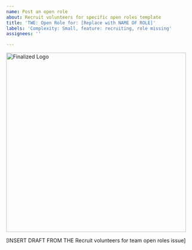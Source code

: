 ```yaml
---
name: Post an open role
about: Recruit volunteers for specific open roles template
title: 'TWE: Open Role for: [Replace with NAME OF ROLE]'
labels: 'Complexity: Small, feature: recruiting, role missing'
assignees: ''

---
```


<img width="482" alt="Finalized Logo" src="https://user-images.githubusercontent.com/29762834/165822892-edadce5d-9c69-42e1-80d3-ec18e7b37fa4.png">

[INSERT DRAFT FROM THE Recruit volunteers for team open roles issue]
